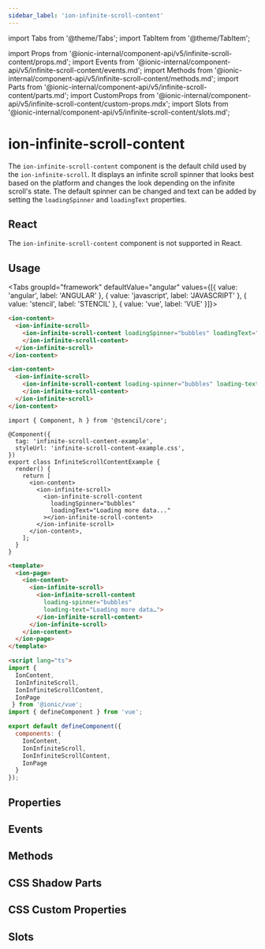 ```yaml
---
sidebar_label: 'ion-infinite-scroll-content'
---
```


import Tabs from '@theme/Tabs';
import TabItem from '@theme/TabItem';

import Props from '@ionic-internal/component-api/v5/infinite-scroll-content/props.md';
import Events from '@ionic-internal/component-api/v5/infinite-scroll-content/events.md';
import Methods from '@ionic-internal/component-api/v5/infinite-scroll-content/methods.md';
import Parts from '@ionic-internal/component-api/v5/infinite-scroll-content/parts.md';
import CustomProps from '@ionic-internal/component-api/v5/infinite-scroll-content/custom-props.mdx';
import Slots from '@ionic-internal/component-api/v5/infinite-scroll-content/slots.md';

# ion-infinite-scroll-content

The `ion-infinite-scroll-content` component is the default child used by the `ion-infinite-scroll`. It displays an infinite scroll spinner that looks best based on the platform and changes the look depending on the infinite scroll's state. The default spinner can be changed and text can be added by setting the `loadingSpinner` and `loadingText` properties.

## React

The `ion-infinite-scroll-content` component is not supported in React.

## Usage

<Tabs groupId="framework" defaultValue="angular" values={[{ value: 'angular', label: 'ANGULAR' }, { value: 'javascript', label: 'JAVASCRIPT' }, { value: 'stencil', label: 'STENCIL' }, { value: 'vue', label: 'VUE' }]}>

<TabItem value="angular">

```html
<ion-content>
  <ion-infinite-scroll>
    <ion-infinite-scroll-content loadingSpinner="bubbles" loadingText="Loading more data…">
    </ion-infinite-scroll-content>
  </ion-infinite-scroll>
</ion-content>
```

</TabItem>

<TabItem value="javascript">

```html
<ion-content>
  <ion-infinite-scroll>
    <ion-infinite-scroll-content loading-spinner="bubbles" loading-text="Loading more data…">
    </ion-infinite-scroll-content>
  </ion-infinite-scroll>
</ion-content>
```

</TabItem>

<TabItem value="stencil">

```tsx
import { Component, h } from '@stencil/core';

@Component({
  tag: 'infinite-scroll-content-example',
  styleUrl: 'infinite-scroll-content-example.css',
})
export class InfiniteScrollContentExample {
  render() {
    return [
      <ion-content>
        <ion-infinite-scroll>
          <ion-infinite-scroll-content
            loadingSpinner="bubbles"
            loadingText="Loading more data..."
          ></ion-infinite-scroll-content>
        </ion-infinite-scroll>
      </ion-content>,
    ];
  }
}
```

</TabItem>

<TabItem value="vue">

```html
<template>
  <ion-page>
    <ion-content>
      <ion-infinite-scroll>
        <ion-infinite-scroll-content
          loading-spinner="bubbles"
          loading-text="Loading more data…">
        </ion-infinite-scroll-content>
      </ion-infinite-scroll>
    </ion-content>
  </ion-page>
</template>

<script lang="ts">
import {
  IonContent,
  IonInfiniteScroll,
  IonInfiniteScrollContent,
  IonPage
 } from '@ionic/vue';
import { defineComponent } from 'vue';

export default defineComponent({
  components: {
    IonContent,
    IonInfiniteScroll,
    IonInfiniteScrollContent,
    IonPage
  }
});
```

</TabItem>

</Tabs>

## Properties

<Props />

## Events

<Events />

## Methods

<Methods />

## CSS Shadow Parts

<Parts />

## CSS Custom Properties

<CustomProps />

## Slots

<Slots />
